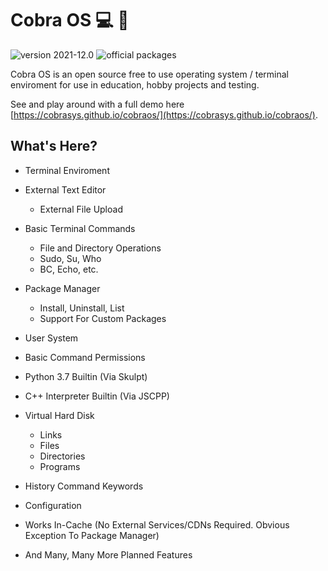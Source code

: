 # Cobra OS :computer: :floppy_disk:

![version 2021-12.0](https://img.shields.io/badge/version-2021--12.0-green) ![official packages](https://img.shields.io/endpoint?url=https://cobraospackages.raidtheweb.repl.co&style=flat)

Cobra OS is an open source free to use operating system / terminal enviroment for use in education, hobby projects and testing.

See and play around with a full demo here [https://cobrasys.github.io/cobraos/](https://cobrasys.github.io/cobraos/).


## What's Here?

* Terminal Enviroment
* External Text Editor
    * External File Upload

* Basic Terminal Commands
    * File and Directory Operations
    * Sudo, Su, Who
    * BC, Echo, etc.

* Package Manager
    * Install, Uninstall, List
    * Support For Custom Packages
    
* User System
* Basic Command Permissions
* Python 3.7 Builtin (Via Skulpt)
* C++ Interpreter Builtin (Via JSCPP)
* Virtual Hard Disk
    * Links
    * Files
    * Directories
    * Programs
* History Command Keywords
* Configuration
* Works In-Cache (No External Services/CDNs Required. Obvious Exception To Package Manager)
* And Many, Many More Planned Features
